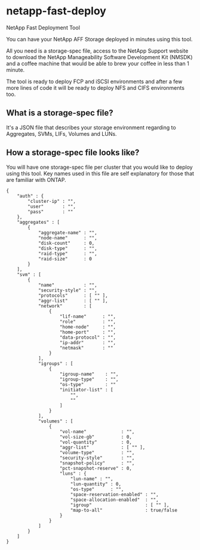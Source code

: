 # netapp-fast-deploy
NetApp Fast Deployment Tool

You can have your NetApp AFF Storage deployed in minutes using this tool.

All you need is a storage-spec file, access to the NetApp Support website to download the NetApp Manageability Software Development Kit (NMSDK) and a coffee machine that would be able to brew your coffee in less than 1 minute.

The tool is ready to deploy FCP and iSCSI environments and after a few more lines of code it will be ready to deploy NFS and CIFS environments too.

## What is a storage-spec file?
It's a JSON file that describes your storage environment regarding to Aggregates, SVMs, LIFs, Volumes and LUNs.

## How a storage-spec file looks like?
You will have one storage-spec file per cluster that you would like to deploy using this tool. Key names used in this file are self explanatory for those that are familiar with ONTAP.
```
{
    "auth" : {
        "cluster-ip" : "",
        "user"       : "",
        "pass"       : ""
    },
    "aggregates" : [
        {
            "aggregate-name" : "",
            "node-name"      : "",
            "disk-count"     : 0,
            "disk-type"      : "",
            "raid-type"      : "",
            "raid-size"      : 0
        }
    ],
    "svm" : [
        {
            "name"           : "",
            "security-style" : "",
            "protocols"      : [ "" ],
            "aggr-list"      : [ "" ],
            "network"        : [
                {
                    "lif-name"      : "",
                    "role"          : "",
                    "home-node"     : "",
                    "home-port"     : "",
                    "data-protocol" : "",
                    "ip-addr"       : "",
                    "netmask"       : ""
                }
            ],
            "igroups" : [
                {
                    "igroup-name"    : "",
                    "igroup-type"    : "",
                    "os-type"        : ""
                    "initiator-list" : [
                        "",
                        ""
                    ]
                }
            ],
            "volumes" : [
                {
                    "vol-name"             : "",
                    "vol-size-gb"          : 0,
                    "vol-quantity"         : 0,
                    "aggr-list"            : [ "" ],
                    "volume-type"          : "",
                    "security-style"       : "",
                    "snapshot-policy"      : "",
                    "pct-snapshot-reserve" : 0,
                    "luns" : {
                        "lun-name" : "",
                        "lun-quantity" : 0,
                        "os-type"      : "",
                        "space-reservation-enabled" : "",
                        "space-allocation-enabled"  : "",
                        "igroup"                    : [ "" ],
                        "map-to-all"                : true/false
                    }
                }
            ]
        }
    ]    
}
```
